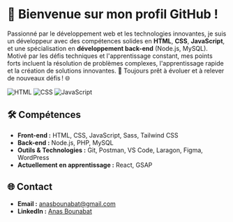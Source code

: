 # 👋 Bienvenue sur mon profil GitHub !  

Passionné par le développement web et les technologies innovantes, je suis un développeur avec des compétences solides en **HTML**, **CSS**, **JavaScript**, et une spécialisation en **développement back-end** (Node.js, MySQL).  
Motivé par les défis techniques et l'apprentissage constant, mes points forts incluent la résolution de problèmes complexes, l'apprentissage rapide et la création de solutions innovantes. 🚀 Toujours prêt à évoluer et à relever de nouveaux défis ! 🌐

![HTML](https://img.shields.io/badge/Code-HTML-orange?style=flat-square&logo=html5)
![CSS](https://img.shields.io/badge/Code-CSS-blue?style=flat-square&logo=css3)
![JavaScript](https://img.shields.io/badge/Code-JavaScript-yellow?style=flat-square&logo=javascript)

## 🛠️ Compétences  
- **Front-end :** HTML, CSS, JavaScript, Sass, Tailwind CSS  
- **Back-end :** Node.js, PHP, MySQL  
- **Outils & Technologies :** Git, Postman, VS Code, Laragon, Figma, WordPress  
- **Actuellement en apprentissage :** React, GSAP  

## 🌐 Contact  
- **Email :** anasbounabat@gmail.com  
- **LinkedIn :** [Anas Bounabat](https://www.linkedin.com/in/anas-bounabat/)



